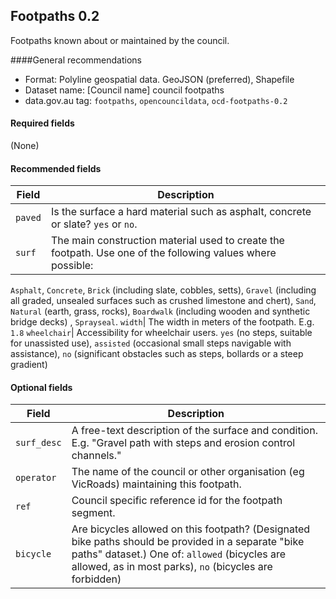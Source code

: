 ## Footpaths 0.2

Footpaths known about or maintained by the council.

####General recommendations

* Format: Polyline geospatial data. GeoJSON (preferred), Shapefile
* Dataset name: [Council name] council footpaths
* data.gov.au tag: `footpaths`, `opencouncildata`, `ocd-footpaths-0.2`

#### Required fields
(None)

#### Recommended fields
Field | Description
------|------------
`paved`| Is the surface a hard material such as asphalt, concrete or slate? `yes` or `no`. 
 `surf`| The main construction material used to create the footpath. Use one of the following values where possible: <br/>
 `Asphalt`, `Concrete`, `Brick` (including slate, cobbles, setts), `Gravel` (including all graded, unsealed surfaces such as crushed limestone and chert), `Sand`, `Natural` (earth, grass, rocks), `Boardwalk` (including wooden and synthetic bridge decks) , `Sprayseal`. 
`width`| The width in meters of the footpath. E.g. `1.8`
`wheelchair`| Accessibility for wheelchair users. `yes` (no steps, suitable for unassisted use), `assisted` (occasional small steps navigable with assistance), `no` (significant obstacles such as steps, bollards or a steep gradient)

#### Optional fields
Field | Description
------|------------
`surf_desc`| A free-text description of the surface and condition. E.g. "Gravel path with steps and erosion control channels."
`operator`| The name of the council or other organisation (eg VicRoads) maintaining this footpath.
`ref`| Council specific reference id for the footpath segment. 
`bicycle`| Are bicycles allowed on this footpath? (Designated bike paths should be provided in a separate "bike paths" dataset.) One of: `allowed` (bicycles are allowed, as in most parks), `no` (bicycles are forbidden)